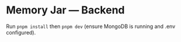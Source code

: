 # Memory Jar — Backend

Run `pnpm install` then `pnpm dev` (ensure MongoDB is running and .env configured).